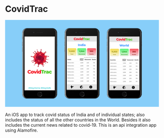 # CovidTrac

![Alt text](https://github.com/RupamLaha/CovidTrac/blob/master/img/covid.png)

An iOS app to track covid status of India and of individual states; also includes the status of all the other countries in the World. Besides it also includes the current news related to covid-19. This is an api integration app using Alamofire. 
